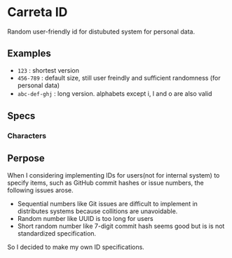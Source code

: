 # Carreta ID
Random user-friendly id for distubuted system for personal data.
## Examples

- `123` : shortest version
- `456-789` : default size, still user freindly and sufficient randomness (for personal data)
- `abc-def-ghj` : long version. alphabets except i, l and o are also valid　
## Specs
### Characters



## Perpose
When I considering implementing IDs for users(not for internal system) to specify items, such as GitHub commit hashes or issue numbers, the following issues arose.

- Sequential numbers like Git issues are difficult to implement in distributes systems because collitions are unavoidable.
- Random number like UUID is too long for users
- Short random number like 7-digit commit hash seems good but is is not standardized specification.

So I decided to make my own ID specifications.

